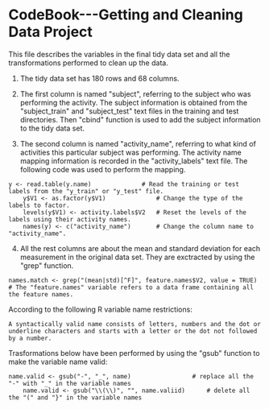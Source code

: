 CodeBook---Getting and Cleaning Data Project
============================================
This file describes the variables in the final tidy data set and all the transformations performed to clean up the data.

1. The tidy data set has 180 rows and 68 columns. 

2. The first column is named "subject", referring to the subject who was performing the activity. The subject information is obtained from the "subject_train" and "subject_test" text files in the training and test directories. Then "cbind" function is used to add the subject information to the tidy data set. 

3. The second column is named "activity_name", referring to what kind of activities this particular subject was performing. The activity name mapping information is recorded in the "activity_labels" text file. The following code was used to perform the mapping.
<pre><code>y &lt;- read.table(y.name)              # Read the training or test labels from the "y_train" or "y_test" file.
    y$V1 &lt;- as.factor(y$V1)              # Change the type of the labels to factor.
    levels(y$V1) &lt;- activity.labels$V2   # Reset the levels of the labels using their activity names.
    names(y) &lt;- c("activity_name")       # Change the column name to "activity_name".
</code></pre>

4. All the rest columns are about the mean and standard deviation for each measurement in the original data set. They are exctracted by using the "grep" function. 
<pre><code>names.match &lt;- grep("(mean|std)[^F]", feature.names$V2, value = TRUE) # The "feature.names" variable refers to a data frame containing all the feature names.
</code></pre>
According to the following R variable name restrictions: 
<pre><code>A syntactically valid name consists of letters, numbers and the dot or underline characters and starts with a letter or the dot not followed by a number.
</code></pre>
Trasformations below have been performed by using the "gsub" function to make the variable name valid:
<pre><code>name.valid &lt;- gsub("-", "_", name)	             # replace all the "-" with "_" in the variable names
    name.valid &lt;- gsub("\\(\\)", "", name.valiid)	  # delete all the "(" and "}" in the variable names
</code></pre>	